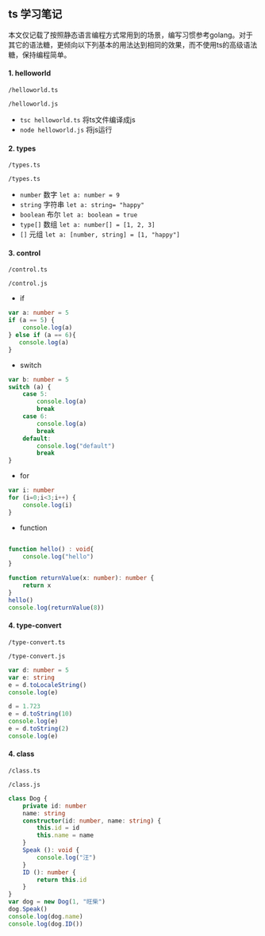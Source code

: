 ## ts 学习笔记
本文仅记载了按照静态语言编程方式常用到的场景，编写习惯参考golang。对于其它的语法糖，更倾向以下列基本的用法达到相同的效果，而不使用ts的高级语法糖，保持编程简单。

#### 1. helloworld
`/helloworld.ts`

`/helloworld.js`

- `tsc helloworld.ts` 将ts文件编译成js
- `node helloworld.js` 将js运行

#### 2. types
`/types.ts`

`/types.ts`

- `number` 数字 `let a: number = 9`
- `string` 字符串 `let a: string= "happy"`
- `boolean` 布尔 `let a: boolean = true`
- `type[]` 数组 `let a: number[] = [1, 2, 3]`
- `[]` 元组 `let a: [number, string] = [1, "happy"]`

#### 3. control
`/control.ts`

`/control.js`

- if
```typescript
var a: number = 5
if (a == 5) {
    console.log(a)
} else if (a == 6){
   console.log(a)
}
```

- switch
```typescript
var b: number = 5
switch (a) {
    case 5:
        console.log(a)
        break
    case 6:
        console.log(a)
        break
    default:
        console.log("default")
        break
}
```

- for
```typescript
var i: number
for (i=0;i<3;i++) {
    console.log(i)
}
```

- function
```typescript

function hello() : void{
    console.log("hello")
}

function returnValue(x: number): number {
    return x
}
hello()
console.log(returnValue(8))
```

#### 4. type-convert
`/type-convert.ts`

`/type-convert.js`

```typescript
var d: number = 5
var e: string
e = d.toLocaleString()
console.log(e)

d = 1.723
e = d.toString(10)
console.log(e)
e = d.toString(2)
console.log(e)
```

#### 4. class
`/class.ts`

`/class.js`

```typescript
class Dog {
    private id: number
    name: string
    constructor(id: number, name: string) {
        this.id = id
        this.name = name
    }
    Speak (): void {
        console.log("汪")
    }
    ID (): number {
        return this.id
    }
}
var dog = new Dog(1, "旺柴")
dog.Speak()
console.log(dog.name)
console.log(dog.ID())
```